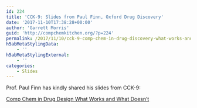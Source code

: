 ```yaml
---
id: 224
title: 'CCK-9: Slides from Paul Finn, Oxford Drug Discovery'
date: '2017-11-10T17:38:28+00:00'
author: 'Garrett Morris'
guid: 'http://compchemkitchen.org/?p=224'
permalink: /2017/11/10/cck-9-comp-chem-in-drug-discovery-what-works-and-what-doesnt/
h5abMetaStylingData:
    - ''
h5abMetaStylingExternal:
    - ''
categories:
    - Slides
---
```


Prof. Paul Finn has kindly shared his slides from CCK-9:

[Comp Chem in Drug Design What Works and What Doesn’t](http://compchemkitchen.org/wp-content/uploads/2017/11/What-Works-Nov-2017.pdf)
